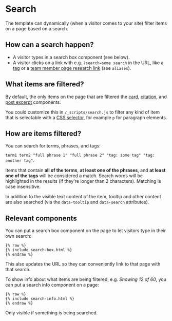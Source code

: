 # Search

The template can dynamically (when a visitor comes to your site) filter items on a page based on a search.

## How can a search happen?

* A visitor types in a search box component (see below).
* A visitor clicks on a link with e.g. `?search=some search` in the URL, like a [tag](tags.md) or a [team member page research link](../team-members.md) (see `aliases`).

## What items are filtered?

By default, the only items on the page that are filtered the [card](card.md), [citation](../citations.md), and [post excerpt](post-excerpt.md) components.

You could customize this in `/_scripts/search.js` to filter any kind of item that is selectable with a [CSS selector](https://developer.mozilla.org/en-US/docs/Web/CSS/CSS\_Selectors), for example `p` for paragraph elements.

## How are items filtered?

You can search for terms, phrases, and tags:

`term1 term2 "full phrase 1" "full phrase 2" "tag: some tag" "tag: another tag"`.

Items that contain **all of the terms**, **at least one of the phrases**, and **at least one of the tags** will be considered a match. Search words will be highlighted in the results (if they're longer than 2 characters). Matching is case insensitive.

In addition to the visible text content of the item, tooltip and other content are also searched (via the `data-tooltip` and `data-search` attributes).

## Relevant components

You can put a search box component on the page to let visitors type in their own search:

```liquid
{% raw %}
{% include search-box.html %}
{% endraw %}
```

This also updates the URL so they can conveniently link to that page with that search.

To show info about what items are being filtered, e.g. _Showing 12 of 60_, you can put a search info component on a page:

```liquid
{% raw %}
{% include search-info.html %}
{% endraw %}
```

Only visible if something is being searched.
